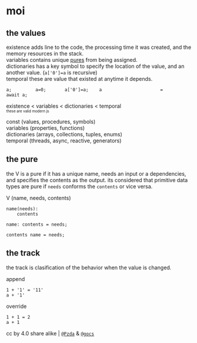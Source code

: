 # moi

## the values
existence adds line to the code, the processing time it was created, and the memory resources in the stack.\
variables contains unique [pures](#the-pure) from being assigned.\
dictionaries has a key symbol to specify the location of the value, and an another value. (`a['0']=a` is recursive)\
temporal these are value that existed at anytime it depends.

    a;         a=0;       a['0']=a;    a                      =                                               await a;
existence < variables < dictionaries < temporal\
<sup><sub>these are valid modern js</sub></sup>

const (values, procedures, symbols)\
variables (properties, functions)\
dictionaries (arrays, collections, tuples, enums)\
temporal (threads, async, reactive, generators)

## the pure
the V is a pure if it has a unique name, needs an input or a dependencies, and specifies the contents as the output.
its considered that primitive data types are pure if `needs` conforms the `contents` or vice versa.

V (name, needs, contents)
```
name(needs):
    contents
```
```
name: contents = needs;
```
```
contents name = needs;
``` 

## the track
the track is clasification of the behavior when the value is changed.

append
```
1 + '1' = '11'
a + '1'
```
override 
```
1 + 1 = 2
a + 1
```

cc by 4.0 share alike | [`@Pzda`](https://github.com/Pzda) & [`@gocs`](https://github.com/gocs)
